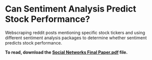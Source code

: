 # Can Sentiment Analysis Predict Stock Performance?
Webscraping reddit posts mentioning specific stock tickers and using different sentiment analysis packages to determine whether sentiment predicts stock performance. 

**To read, download the [Social Networks Final Paper.pdf](https://github.com/roccoperi/Net-Health-Project/blob/main/README.md) file.**
